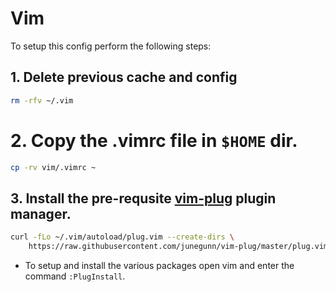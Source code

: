 # Vim

To setup this config perform the following steps:

## 1. Delete previous cache and config
```bash
rm -rfv ~/.vim
```

# 2. Copy the .vimrc file in `$HOME` dir.
```bash
cp -rv vim/.vimrc ~
```

## 3. Install the pre-requsite [vim-plug](https://github.com/junegunn/vim-plug) plugin manager.
```bash
curl -fLo ~/.vim/autoload/plug.vim --create-dirs \
    https://raw.githubusercontent.com/junegunn/vim-plug/master/plug.vim
```
- To setup and install the various packages open vim and enter the command `:PlugInstall`.
